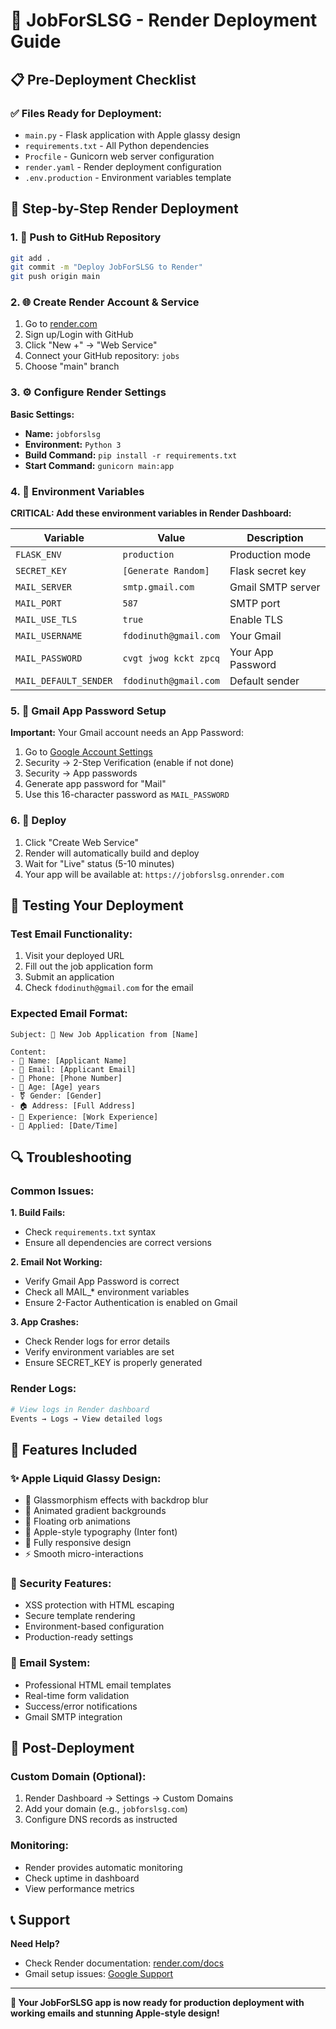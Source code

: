 # 🚀 JobForSLSG - Render Deployment Guide

## 📋 Pre-Deployment Checklist

### ✅ Files Ready for Deployment:
- `main.py` - Flask application with Apple glassy design
- `requirements.txt` - All Python dependencies 
- `Procfile` - Gunicorn web server configuration
- `render.yaml` - Render deployment configuration
- `.env.production` - Environment variables template

## 🔧 Step-by-Step Render Deployment

### 1. 📁 Push to GitHub Repository
```bash
git add .
git commit -m "Deploy JobForSLSG to Render"
git push origin main
```

### 2. 🌐 Create Render Account & Service
1. Go to [render.com](https://render.com)
2. Sign up/Login with GitHub
3. Click "New +" → "Web Service"
4. Connect your GitHub repository: `jobs`
5. Choose "main" branch

### 3. ⚙️ Configure Render Settings

**Basic Settings:**
- **Name:** `jobforslsg`
- **Environment:** `Python 3`
- **Build Command:** `pip install -r requirements.txt`
- **Start Command:** `gunicorn main:app`

### 4. 🔐 Environment Variables

**CRITICAL: Add these environment variables in Render Dashboard:**

| Variable | Value | Description |
|----------|-------|-------------|
| `FLASK_ENV` | `production` | Production mode |
| `SECRET_KEY` | `[Generate Random]` | Flask secret key |
| `MAIL_SERVER` | `smtp.gmail.com` | Gmail SMTP server |
| `MAIL_PORT` | `587` | SMTP port |
| `MAIL_USE_TLS` | `true` | Enable TLS |
| `MAIL_USERNAME` | `fdodinuth@gmail.com` | Your Gmail |
| `MAIL_PASSWORD` | `cvgt jwog kckt zpcq` | Your App Password |
| `MAIL_DEFAULT_SENDER` | `fdodinuth@gmail.com` | Default sender |

### 5. 🔑 Gmail App Password Setup

**Important:** Your Gmail account needs an App Password:

1. Go to [Google Account Settings](https://myaccount.google.com)
2. Security → 2-Step Verification (enable if not done)
3. Security → App passwords
4. Generate app password for "Mail"
5. Use this 16-character password as `MAIL_PASSWORD`

### 6. 🚀 Deploy

1. Click "Create Web Service"
2. Render will automatically build and deploy
3. Wait for "Live" status (5-10 minutes)
4. Your app will be available at: `https://jobforslsg.onrender.com`

## 🧪 Testing Your Deployment

### Test Email Functionality:
1. Visit your deployed URL
2. Fill out the job application form
3. Submit an application
4. Check `fdodinuth@gmail.com` for the email

### Expected Email Format:
```
Subject: 🎯 New Job Application from [Name]

Content:
- 👤 Name: [Applicant Name]
- 📧 Email: [Applicant Email]  
- 📱 Phone: [Phone Number]
- 🎂 Age: [Age] years
- ⚧ Gender: [Gender]
- 🏠 Address: [Full Address]
- 💼 Experience: [Work Experience]
- 📅 Applied: [Date/Time]
```

## 🔍 Troubleshooting

### Common Issues:

**1. Build Fails:**
- Check `requirements.txt` syntax
- Ensure all dependencies are correct versions

**2. Email Not Working:**
- Verify Gmail App Password is correct
- Check all MAIL_* environment variables
- Ensure 2-Factor Authentication is enabled on Gmail

**3. App Crashes:**
- Check Render logs for error details
- Verify environment variables are set
- Ensure SECRET_KEY is properly generated

### Render Logs:
```bash
# View logs in Render dashboard
Events → Logs → View detailed logs
```

## 🎨 Features Included

### ✨ Apple Liquid Glassy Design:
- 🔮 Glassmorphism effects with backdrop blur
- 🌈 Animated gradient backgrounds
- 💫 Floating orb animations
- 🎯 Apple-style typography (Inter font)
- 📱 Fully responsive design
- ⚡ Smooth micro-interactions

### 🔐 Security Features:
- XSS protection with HTML escaping
- Secure template rendering
- Environment-based configuration
- Production-ready settings

### 📧 Email System:
- Professional HTML email templates
- Real-time form validation
- Success/error notifications
- Gmail SMTP integration

## 🌟 Post-Deployment

### Custom Domain (Optional):
1. Render Dashboard → Settings → Custom Domains
2. Add your domain (e.g., `jobforslsg.com`)
3. Configure DNS records as instructed

### Monitoring:
- Render provides automatic monitoring
- Check uptime in dashboard
- View performance metrics

## 📞 Support

**Need Help?**
- Check Render documentation: [render.com/docs](https://render.com/docs)
- Gmail setup issues: [Google Support](https://support.google.com)

---

**🎉 Your JobForSLSG app is now ready for production deployment with working emails and stunning Apple-style design!**
